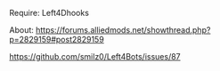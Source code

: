 Require: 
Left4Dhooks

About:
https://forums.alliedmods.net/showthread.php?p=2829159#post2829159

https://github.com/smilz0/Left4Bots/issues/87

